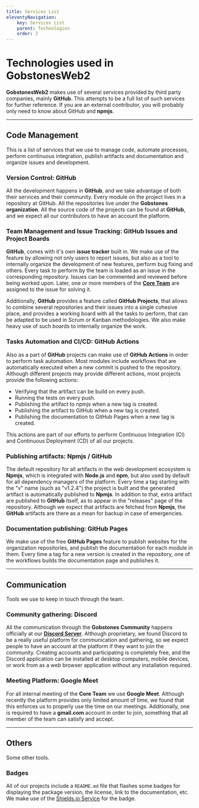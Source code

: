 ```yaml
---
title: Services List
eleventyNavigation:
    key: Services List
    parent: Technologies
    order: 2
---
```

# Technologies used in **GobstonesWeb2**

**GobstonesWeb2** makes use of several services provided by third party companies, mainly **GitHub**. This attempts to be a full list of such services for further reference. If you are an external contributor, you will probably only need to know about GitHub and **npmjs**.

---------------------------------------------------------------------

## Code Management

This is a list of services that we use to manage code, automate processes, perform continuous integration, publish artifacts and documentation and organize issues and development.

### Version Control: GitHub

All the development happens in **GitHub**, and we take advantage of both their services and their community.
Every module on the project lives in a repository at GitHub. All the repositories live under the **Gobstones organization**. All the source code of the projects can be found at **GitHub**, and we expect all our contributors to have an account the platform.

### Team Management and Issue Tracking: GitHub Issues and Project Boards

**GitHub**, comes with it's own **issue tracker** built in. We make use of the feature by allowing not only users to report issues, but also as a tool to internally organize the development of new features, perform bug fixing and others.
Every task to perform by the team is loaded as an issue in the corresponding repository. Issues can be commented and reviewed before being worked upon. Later, one or more members of the [**Core Team**](../../governance/decision-making) are assigned to the issue for solving it.

Additionally, **GitHub** provides a feature called **GitHub Projects**, that allows to combine several repositories and their issues into a single cohesive place, and provides a working board with all the tasks to perform, that can be adapted to be used in Scrum or Kanban methodologies. We also make heavy use of such boards to internally organize the work.

### Tasks Automation and CI/CD: GitHub Actions

Also as a part of **GitHub** projects can make use of **GitHub Actions** in order to perform task automation. Most modules include workflows that are automatically executed when a new commit is pushed to the repository.
Although different projects may provide different actions, most projects provide the following actions:

* Verifying that the artifact can be build on every push.
* Running the tests on every push.
* Publishing the artifact to npmjs when a new tag is created.
* Publishing the artifact to GitHub when a new tag is created.
* Publishing the documentation to GitHub Pages when a new tag is created.

This actions are part of our efforts to perform Continuous Integration (CI) and Continuous Deployment (CD) of all our projects.

### Publishing artifacts: Npmjs / GitHub

The default repository for all artifacts in the web development ecosystem is **Npmjs**, which is integrated with **Node.js** and **npm**, but also used by default for all dependency managers of the platform.
Every time a tag starting with the "v" name (such as "v1.2.4") the project is built and the generated artifact is automatically published to **Npmjs**.
In addition to that, extra artifact are published to **GitHub** itself, as to appear in the "releases" page of the repository. Although we expect that artifacts are fetched from **Npmjs**, the **GitHub** artifacts are there as a mean for backup in case of emergencies.

### Documentation publishing: GitHub Pages

We make use of the free **GitHub Pages** feature to publish websites for the organization repositories, and publish the documentation for each module in them.
Every time a tag for a new version is created in the repository, one of the workflows builds the documentation page and publishes it.

---------------------------------------------------------------------

## Communication

Tools we use to keep in touch through the team.

### Community gathering: Discord

All the communication through the **Gobstones Community** happens officially at our [**Discord Server**](http://bit.ly/ComunidadGobstones). Although proprietary, we found Discord to be a really useful platform for communication and gathering, so we expect people to have an account at the platform if they want to join the community. Creating accounts and participating is completely free, and the Discord application can be installed at desktop computers, mobile devices, or work from as a web browser application without any installation required.

### Meeting Platform: Google Meet

For all internal meeting of the **Core Team** we use **Google Meet**. Although recently the platform provides only limited amount of time, we found that this enforces us to properly use the time on our meetings. Additionally, one is required to have a **gmail.com** account in order to join, something that all member of the team can satisfy and accept.

---------------------------------------------------------------------

## Others

Some other tools.

### Badges

All of our projects include a `README.md` file that flashes some badges for displaying the package version, the license, link to the documentation, etc. We make use of the [Shields.io Service](https://shields.io/) for the badge.
